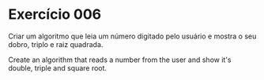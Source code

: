 # Exercício 006
Criar um algoritmo que leia um número digitado pelo 
usuário e mostra o seu dobro, triplo e raiz quadrada.

Create an algorithm that reads a number from the user and
show it's double, triple and square root.